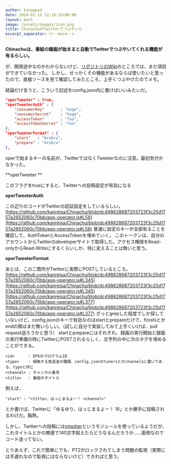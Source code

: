 ```yaml
---
author: kinoppyd
date: 2014-01-15 12:18:32+00:00
layout: post
image: /assets/images/icon.png
title: ChinachuがTwitterでつぶやいた
excerpt_separator: <!--more-->
---
```


**Chinachuは、番組の録画が始まると自動でTwitterでつぶやいてくれる機能が有るらしい。**

が、開発途中なのかわからないけど、[リポジトリのWiki](https://github.com/kanreisa/Chinachu/wiki/Configuration)のところでは、まだ項目ができていなかった。
しかし、せっかくその機能があるならば使いたいと思ったので、直接ソースを見て確認してみたところ、上手くつぶやけたのでメモ。

結論だけ言うと、こういう記述をconfig.json内に書けばいいみたいだ。

<!--more-->

```json
"operTweeter" : true,
"operTweeterAuth" : {
    "consumerKey"       : "hoge",
    "consumerSecret"    : "hoge",
    "accessToken"       : "foo",
    "accessTokenSecret" : "foo"
},
"operTweeterFormat" : {
    "start"   : "brabra",
    "prepare" : "brabra"
},
```

operで始まるキーの名前が、TwitterではなくTweeterなのに注意。最初気付かなかった。

**operTweeter **

このフラグをtrueにすると、Twitterへの投稿設定が有効になる

**operTweeterAuth**

この辺りのコードがTwitterの認証設定をしているらしい。
[https://github.com/kanreisa/Chinachu/blob/dc498628687203723f3c25d1757a2652060c70bb/app-operator.js#L58](https://github.com/kanreisa/Chinachu/blob/dc498628687203723f3c25d1757a2652060c70bb/app-operator.js#L58)
普通に設定のキーが全部有ることを確認して、AuthTokenとAccessTokenを埋めていく。
このトークンは、自分のアカウントからTwitterのdeveloperサイトで取得した。アクセス権限をRead-onlyからRead-Writeにするくらいしか、特に変えることは無いと思う。

**operTweeterFormat**

あとは、この二箇所がTwitterに実際にPOSTしているところ。
[https://github.com/kanreisa/Chinachu/blob/dc498628687203723f3c25d1757a2652060c70bb/app-operator.js#L345](https://github.com/kanreisa/Chinachu/blob/dc498628687203723f3c25d1757a2652060c70bb/app-operator.js#L345)
[https://github.com/kanreisa/Chinachu/blob/dc498628687203723f3c25d1757a2652060c70bb/app-operator.js#L377](https://github.com/kanreisa/Chinachu/blob/dc498628687203723f3c25d1757a2652060c70bb/app-operator.js#L377)
ざっとgrepした程度でしか探していないけど、config.jsonのキーで有効なのはstartとprepareだけで、finishiとかendの類はまだ無いらしい。（試しに自分で実装してみて上手くいけば、pull request送ろうかと思う）
startとprepareにはそれぞれ、録画の実行開始と録画の実行準備の時にTwitterにPOSTされるらしく、文字列の中に次のタグを埋めることができる。

```
<id>      : EPGのプログラムID
<type>    : 録画する放送波の種類、config.jsonのtunersとかchannelsに書いてある、typeと同じ
<channel> : チャンネル番号
<title>   : 番組のタイトル
```

例えば、

```
"start" : "<title>、はっじまるよー！ <channel>"
```

とか書けば、Twitterに「ゆるゆり、はっじまるよー！ 16」とか勝手に投稿されるわけだ。胸熱。

しかし、Twitterへの投稿には[mtwitter](https://github.com/passcod/mtwitter)というモジュールを使っているようだが、これタイトルとかの関連で140文字超えたらどうなるんだろうか……面倒なのでコード追ってない。

とりあえず、これで簡単にでも、PT2がロックされてしまう問題の監視（実際には手遅れなので監視にはならないけど）できればと思う。

